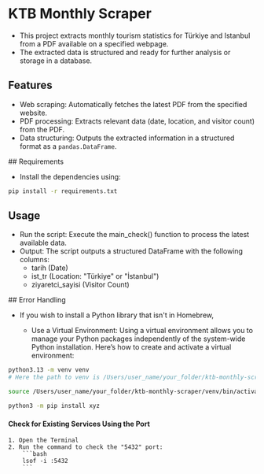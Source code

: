 # KTB Monthly Scraper

- This project extracts monthly tourism statistics for Türkiye and Istanbul from a PDF available on a specified webpage. 
- The extracted data is structured and ready for further analysis or storage in a database.

## Features

- Web scraping: Automatically fetches the latest PDF from the specified website.
- PDF processing: Extracts relevant data (date, location, and visitor count) from the PDF.
- Data structuring: Outputs the extracted information in a structured format as a `pandas.DataFrame`.

## Requirements
- Install the dependencies using:
```bash
pip install -r requirements.txt
```

## Usage
- Run the script: Execute the main_check() function to process the latest available data.
- Output: The script outputs a structured DataFrame with the following columns:
    - tarih (Date)
    - ist_tr (Location: "Türkiye" or "İstanbul")
    - ziyaretci_sayisi (Visitor Count)


## Error Handling

- If you wish to install a Python library that isn't in Homebrew,

    - Use a Virtual Environment: Using a virtual environment allows you to manage your Python packages independently of the system-wide Python installation. Here’s how to create and activate a virtual environment:
```bash
python3.13 -m venv venv 
# Here the path to venv is /Users/user_name/your_folder/ktb-monthly-scraper/venv
```
```bash
source /Users/user_name/your_folder/ktb-monthly-scraper/venv/bin/activate
```
```bash
python3 -m pip install xyz
```


#### Check for Existing Services Using the Port
    1. Open the Terminal
    2. Run the command to check the "5432" port:
        ```bash
        lsof -i :5432
        ```







